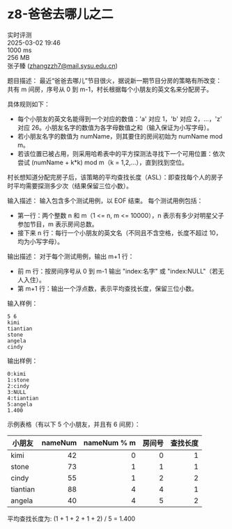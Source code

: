 # z8-爸爸去哪儿之二

实时评测  
2025-03-02 19:46  
1000 ms  
256 MB  
张子臻 (zhangzzh7@mail.sysu.edu.cn)

题目描述：
最近“爸爸去哪儿”节目很火，据说新一期节目分房的策略有所改变：共有 m 间房，序号从 0 到 m-1，村长根据每个小朋友的英文名来分配房子。

具体规则如下：
- 每个小朋友的英文名能得到一个对应的数值：'a' 对应 1，'b' 对应 2，...，'z' 对应 26。小朋友名字的数值为各字母数值之和（输入保证为小写字母）。
- 若小朋友名字的数值为 numName，则其要住的房间初始为 numName mod m。
- 若该位置已被占用，则采用哈希表中的平方探测法寻找下一个可用位置：依次尝试 (numName + k*k) mod m（k = 1,2,...），直到找到空位。

村长想知道分配完房子后，该策略的平均查找长度（ASL）：即查找每个人的房子时平均需要探测多少次（结果保留三位小数）。

输入描述：
输入包含多个测试用例，以 EOF 结束。
每个测试用例包括：
- 第一行：两个整数 n 和 m（1 <= n, m <= 10000），n 表示有多少对明星父子参加节目，m 表示房间总数。
- 接下来 n 行：每行一个小朋友的英文名（不同且不含空格，长度不超过 10，均为小写字母）。

输出描述：
对于每个测试用例，输出 m+1 行：
- 前 m 行：按房间序号从 0 到 m-1 输出 "index:名字" 或 "index:NULL"（若无人入住）。
- 第 m+1 行：输出一个浮点数，表示平均查找长度，保留三位小数。

输入样例：
```
5 6
kimi
tiantian
stone
angela
cindy
```

输出样例：
```
0:kimi
1:stone
2:cindy
3:NULL
4:tiantian
5:angela
1.400
```

示例表格（有以下 5 个小朋友，并且有 6 间房）：

| 小朋友 | nameNum | nameNum % m | 房间号 | 查找长度 |
|---|---:|---:|---:|---:|
| kimi | 42 | 0 | 0 | 1 |
| stone | 73 | 1 | 1 | 1 |
| cindy | 55 | 1 | 2 | 2 |
| tiantian | 88 | 4 | 4 | 1 |
| angela | 40 | 4 | 5 | 2 |

平均查找长度为: (1 + 1 + 2 + 1 + 2) / 5 = 1.400
